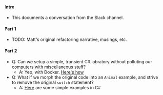 
#### Intro

* This documents a conversation from the Slack channel.

#### Part 1

* TODO: Matt's original refactoring narrative, musings, etc. 

#### Part 2

* Q: Can we setup a simple, transient C# labratory without polluting our computers with miscellaneous stuff?
    * A: Yep, with Docker. [Here's how](https://github.com/peidevs/code4fun/blob/master/refactor_JUL_2016/part2/Setup.md)
* Q: What if we morph the original code into an `Animal` example, and strive to remove the original `switch` statement?
    * A: [Here](https://github.com/peidevs/code4fun/blob/master/refactor_JUL_2016/part2/Examples.md) are some simple examples in C#
